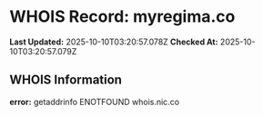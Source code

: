 # WHOIS Record: myregima.co

**Last Updated:** 2025-10-10T03:20:57.078Z
**Checked At:** 2025-10-10T03:20:57.079Z

## WHOIS Information

**error:** getaddrinfo ENOTFOUND whois.nic.co

